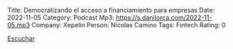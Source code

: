 Title: Democratizando el acceso a financiamiento para empresas
Date: 2022-11-05
Category: Podcast
Mp3: https://s.danilorca.com/2022-11-05.mp3
Company: Xepelin
Person: Nicolas Camino
Tags: Fintech
Rating: 0

<a href="https://s.danilorca.com/2022-11-05.mp3" type="audio/mpeg">
Escuchar
</a>
